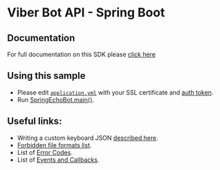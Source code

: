 # Viber Bot API - Spring Boot
## Documentation
For full documentation on this SDK please [click here](https://github.com/Viber/viber-bot-java/blob/master/README.md)

## Using this sample
* Please edit [`application.yml`](src/main/resources/application.yml) with your SSL certificate and [auth token](https://developers.viber.com/customer/en/portal/articles/2554141-create-a-public-account?b_id=15145).
* Run [SpringEchoBot.main()](src/main/java/com/viber/bot/sample/SpringEchoBot.java). 

## Useful links:
* Writing a custom keyboard JSON [described here](https://developers.viber.com/customer/en/portal/articles/2567880-keyboards?b_id=15145).
* [Forbidden file formats list](https://developers.viber.com/customer/en/portal/articles/2541358-forbidden-file-formats?b_id=15145).
* List of [Error Codes](https://developers.viber.com/customer/en/portal/articles/2541337-error-codes?b_id=15145).
* List of [Events and Callbacks](https://developers.viber.com/customer/en/portal/articles/2541267-callbacks?b_id=15145).
